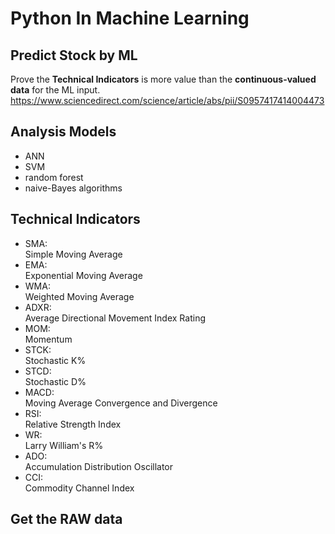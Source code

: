 # Python In Machine Learning


## Predict Stock by ML
Prove the **Technical Indicators** is more value than the **continuous-valued data** for the ML input.
https://www.sciencedirect.com/science/article/abs/pii/S0957417414004473

## Analysis Models
- ANN
- SVM
- random forest
- naive-Bayes algorithms

## Technical Indicators
- SMA:  
Simple Moving Average  
- EMA:  
Exponential Moving Average
- WMA:  
Weighted Moving Average
- ADXR:  
Average Directional Movement Index Rating
- MOM:  
Momentum
- STCK:  
Stochastic K%
- STCD:  
Stochastic D%
- MACD:  
Moving Average Convergence and Divergence
- RSI:  
Relative Strength Index
- WR:  
Larry William's R%
- ADO:  
 Accumulation Distribution Oscillator
 - CCI:  
 Commodity Channel Index

 ## Get the RAW data
 
